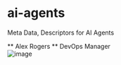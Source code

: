 # ai-agents
Meta Data, Descriptors for AI Agents

** Alex Rogers ** 
DevOps Manager  
![image](https://github.com/w3point0/ai-agents/assets/993459/eba45670-cbbb-4a12-a002-e33a33eac407)  



